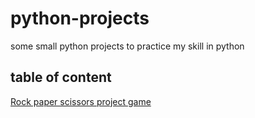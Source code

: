 # python-projects
some small python projects to practice my skill in python
## table of content
[Rock paper scissors project game](./rock_paper_scissors)
